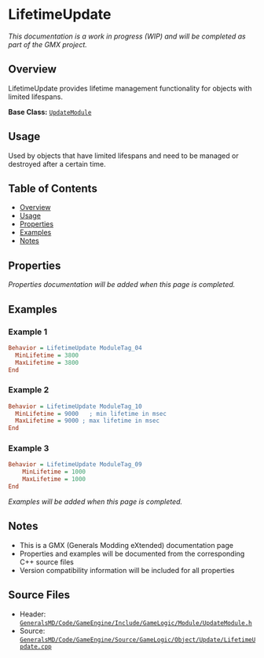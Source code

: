 # LifetimeUpdate

*This documentation is a work in progress (WIP) and will be completed as part of the GMX project.*

## Overview

LifetimeUpdate provides lifetime management functionality for objects with limited lifespans.

**Base Class:** [`UpdateModule`](../../GeneralsMD/Code/GameEngine/Include/GameLogic/Module/UpdateModule.h)

## Usage

Used by objects that have limited lifespans and need to be managed or destroyed after a certain time.

## Table of Contents

- [Overview](#overview)
- [Usage](#usage)
- [Properties](#properties)
- [Examples](#examples)
- [Notes](#notes)

## Properties

*Properties documentation will be added when this page is completed.*

## Examples

### Example 1
```ini
Behavior = LifetimeUpdate ModuleTag_04
  MinLifetime = 3800
  MaxLifetime = 3800
End
```

### Example 2
```ini
Behavior = LifetimeUpdate ModuleTag_10
  MinLifetime = 9000   ; min lifetime in msec
  MaxLifetime = 9000 ; max lifetime in msec
End
```

### Example 3
```ini
Behavior = LifetimeUpdate ModuleTag_09
    MinLifetime = 1000
    MaxLifetime = 1000
End
```

*Examples will be added when this page is completed.*

## Notes

- This is a GMX (Generals Modding eXtended) documentation page
- Properties and examples will be documented from the corresponding C++ source files
- Version compatibility information will be included for all properties

## Source Files

- Header: [`GeneralsMD/Code/GameEngine/Include/GameLogic/Module/UpdateModule.h`](../../GeneralsMD/Code/GameEngine/Include/GameLogic/Module/UpdateModule.h)
- Source: [`GeneralsMD/Code/GameEngine/Source/GameLogic/Object/Update/LifetimeUpdate.cpp`](../../GeneralsMD/Code/GameEngine/Source/GameLogic/Object/Update/LifetimeUpdate.cpp)
